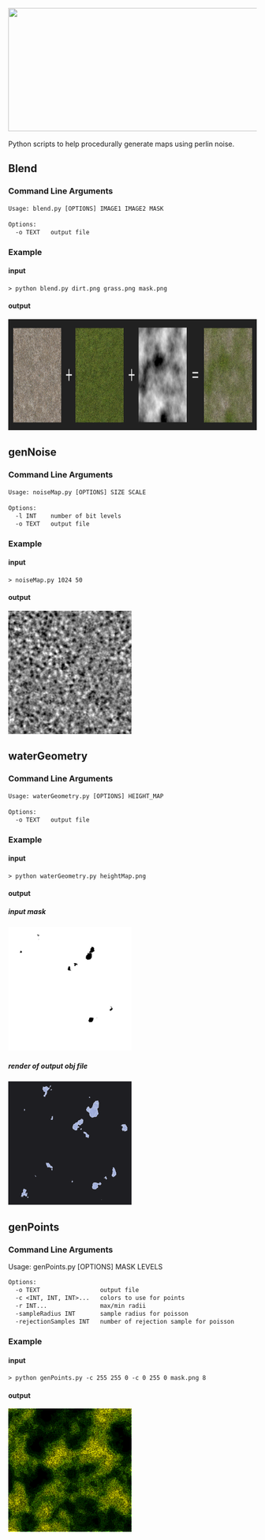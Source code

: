 <p align="center">
  <img width="1000" height="250" src="/images/banner.png">
</p>

Python scripts to help procedurally generate maps using perlin noise.

## Blend
### Command Line Arguments
```shell
Usage: blend.py [OPTIONS] IMAGE1 IMAGE2 MASK

Options:
  -o TEXT   output file
```
### Example
#### input
```shell
> python blend.py dirt.png grass.png mask.png
```
#### output
<p align="center">
  <img width="1000" height="225" src="/images/blend.png">
</p>

## genNoise

### Command Line Arguments
```shell
Usage: noiseMap.py [OPTIONS] SIZE SCALE

Options:
  -l INT    number of bit levels
  -o TEXT   output file
```
### Example
#### input
```shell
> noiseMap.py 1024 50
```
#### output
<p align="left">
  <img width="250" height="250" src="/images/noiseMap.png">
</p>

## waterGeometry

### Command Line Arguments
```shell
Usage: waterGeometry.py [OPTIONS] HEIGHT_MAP

Options:
  -o TEXT   output file
```
### Example
#### input
```shell
> python waterGeometry.py heightMap.png
```
#### output
##### input mask
<p align="left">
  <img width="250" height="250" src="/images/water1.png">
</p>

##### render of output obj file
<p align="left">
  <img width="250" height="250" src="/images/water2.png">
</p>

## genPoints
### Command Line Arguments

Usage: genPoints.py [OPTIONS] MASK LEVELS
```shell
Options:
  -o TEXT                 output file
  -c <INT, INT, INT>...   colors to use for points
  -r INT...               max/min radii
  -sampleRadius INT       sample radius for poisson
  -rejectionSamples INT   number of rejection sample for poisson
```
### Example
#### input
```shell
> python genPoints.py -c 255 255 0 -c 0 255 0 mask.png 8
```
#### output
<p align="left">
  <img width="250" height="250" src="/images/genPoints.png">
</p>
